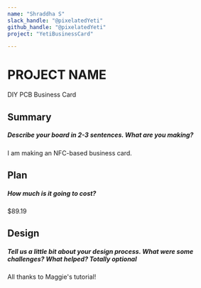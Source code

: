 ```yaml
---
name: "Shraddha S"
slack_handle: "@pixelatedYeti"
github_handle: "@pixelatedYeti"
project: "YetiBusinessCard"

---
```


# PROJECT NAME
DIY PCB Business Card

## Summary
##### Describe your board in 2-3 sentences. What are you making? 
I am making an NFC-based business card.

## Plan
##### How much is it going to cost?
$89.19


## Design
##### Tell us a little bit about your design process. What were some challenges? What helped? ***Totally optional***
All thanks to Maggie's tutorial!
